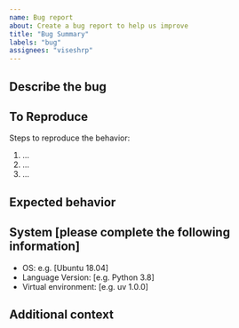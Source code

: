 ```yaml
---
name: Bug report
about: Create a bug report to help us improve
title: "Bug Summary"
labels: "bug"
assignees: "viseshrp"
---
```


## Describe the bug

<!-- A clear and concise description of what the bug is. -->

## To Reproduce

Steps to reproduce the behavior:

1. ...
2. ...
3. ...

## Expected behavior

<!-- A clear and concise description of what you expected to happen. -->

## System [please complete the following information]

- OS: e.g. [Ubuntu 18.04]
- Language Version: [e.g. Python 3.8]
- Virtual environment: [e.g. uv 1.0.0]

## Additional context

<!-- Add any other context about the problem here. -->
